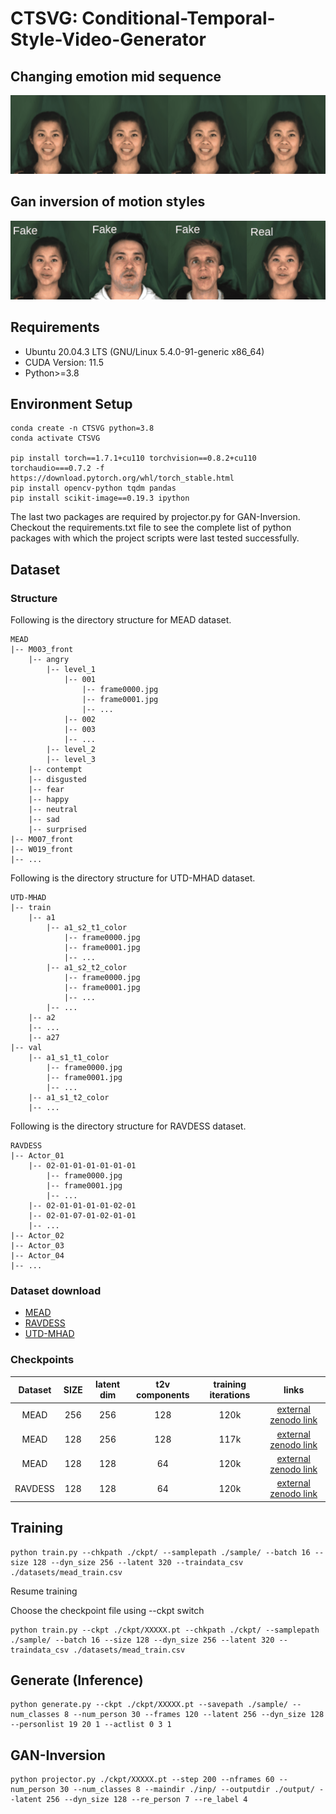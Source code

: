# CTSVG: Conditional-Temporal-Style-Video-Generator

## Changing emotion mid sequence

![alt text](./anim/emotion_chain.gif)

## Gan inversion of motion styles

![alt text](./anim/fake_projected.gif)

## Requirements
- Ubuntu 20.04.3 LTS (GNU/Linux 5.4.0-91-generic x86_64)
- CUDA Version: 11.5
- Python>=3.8

## Environment Setup

```
conda create -n CTSVG python=3.8
conda activate CTSVG

pip install torch==1.7.1+cu110 torchvision==0.8.2+cu110 torchaudio===0.7.2 -f https://download.pytorch.org/whl/torch_stable.html
pip install opencv-python tqdm pandas
pip install scikit-image==0.19.3 ipython
```
The last two packages are required by projector.py for GAN-Inversion. 
Checkout the requirements.txt file to see the complete list of python packages with which the project scripts were last tested successfully.
## Dataset

### Structure
Following is the directory structure for MEAD dataset.
```
MEAD
|-- M003_front
    |-- angry
        |-- level_1
            |-- 001
                |-- frame0000.jpg
                |-- frame0001.jpg
                |-- ...
            |-- 002
            |-- 003
            |-- ...
        |-- level_2
        |-- level_3
    |-- contempt
    |-- disgusted
    |-- fear
    |-- happy
    |-- neutral
    |-- sad
    |-- surprised
|-- M007_front
|-- W019_front
|-- ...
```
Following is the directory structure for UTD-MHAD dataset.
```
UTD-MHAD
|-- train
    |-- a1
        |-- a1_s2_t1_color
            |-- frame0000.jpg
            |-- frame0001.jpg
            |-- ...
        |-- a1_s2_t2_color
            |-- frame0000.jpg
            |-- frame0001.jpg
            |-- ...
        |-- ...
    |-- a2
    |-- ...
    |-- a27
|-- val
    |-- a1_s1_t1_color
        |-- frame0000.jpg
        |-- frame0001.jpg
        |-- ...
    |-- a1_s1_t2_color
    |-- ...
```
Following is the directory structure for RAVDESS dataset.
```
RAVDESS
|-- Actor_01
    |-- 02-01-01-01-01-01-01
        |-- frame0000.jpg
        |-- frame0001.jpg
        |-- ...
    |-- 02-01-01-01-01-02-01
    |-- 02-01-07-01-02-01-01
    |-- ...
|-- Actor_02
|-- Actor_03
|-- Actor_04
|-- ...     
```

### Dataset download
- [MEAD](https://wywu.github.io/projects/MEAD/MEAD.html)  
- [RAVDESS](https://www.kaggle.com/datasets/uwrfkaggler/ravdess-emotional-speech-audio)
- [UTD-MHAD](https://personal.utdallas.edu/~kehtar/UTD-MHAD.html)

### Checkpoints
| Dataset | SIZE    | latent dim| t2v components | training iterations | links |
| :---:   | :---: 	| :---: 	|   :---: 	     |:---: 	           |:---:  |
| MEAD    |   256  	|    256   	|   128          |     120k            |[external zenodo link](https://zenodo.org/record/7930268/files/mead_sz256_latent256_dyn128_120k.pt?download=1)      |
| MEAD    |   128  	|    256   	|   128          |     117k            |[external zenodo link](https://zenodo.org/record/7930268/files/mead_sz128_latent256_dyn128_117k.pt?download=1)      |
| MEAD    |   128  	|    128   	|   64           |     120k            |[external zenodo link](https://zenodo.org/record/7930268/files/mead_sz128_latent128_dyn64_120k.pt?download=1)       |   
| RAVDESS |   128  	|    128   	|   64           |     120k            |[external zenodo link](https://zenodo.org/record/7930268/files/RAVDESS_sz128_latent128_dyn64_120kv.pt?download=1)   | 
## Training
```
python train.py --chkpath ./ckpt/ --samplepath ./sample/ --batch 16 --size 128 --dyn_size 256 --latent 320 --traindata_csv ./datasets/mead_train.csv

```
Resume training

Choose the checkpoint file using --ckpt switch
```
python train.py --ckpt ./ckpt/XXXXX.pt --chkpath ./ckpt/ --samplepath ./sample/ --batch 16 --size 128 --dyn_size 256 --latent 320 --traindata_csv ./datasets/mead_train.csv
```
## Generate (Inference)
```
python generate.py --ckpt ./ckpt/XXXXX.pt --savepath ./sample/ --num_classes 8 --num_person 30 --frames 120 --latent 256 --dyn_size 128 --personlist 19 20 1 --actlist 0 3 1
```
## GAN-Inversion
```
python projector.py ./ckpt/XXXXX.pt --step 200 --nframes 60 --num_person 30 --num_classes 8 --maindir ./inp/ --outputdir ./output/ --latent 256 --dyn_size 128 --re_person 7 --re_label 4 
```
